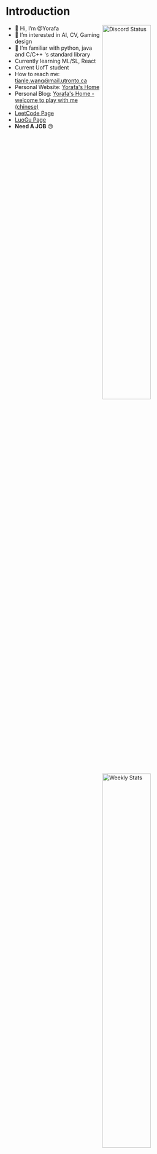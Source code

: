 # Introduction
<a href="https://discord.com/users/553775838550818829" target="_blank">
	<img width="50%" align="right" alt="Discord Status" src="https://lanyard.cnrad.dev/api/553775838550818829">
</a>
<a href="https://wakatime.com/@Yorafa" target="_blank">
	<img width="50%" align="right" alt="Weekly Stats" src="https://github-readme-stats.vercel.app/api/wakatime?username=Yorafa&border_radius=5px&theme=dark&bg_color=1f1f1f&border_color=1f1f1f&icon_color=58a6ff&show_icons=true&disable_animations=flase&custom_title=Weekly%20Stats">
</a>

- 👋 Hi, I’m @Yorafa
- 👀 I’m interested in AI, CV, Gaming design
- 🌱 I’m familiar with python, java and C/C++ 's standard library
- Currently learning ML/SL, React
- Current UofT student
- How to reach me: tianle.wang@mail.utronto.ca
- Personal Website: [Yorafa's Home](https://github.yorafa.com/)
- Personal Blog: [Yorafa's Home - welcome to play with me (chinese)](https://yorafa.com/)
- [LeetCode Page](https://leetcode.com/Yorafa/) 
- [LuoGu Page](https://www.luogu.com.cn/user/708598)
- **Need A JOB** :cry:
<a href="https://github.com/anuraghazra/github-readme-stats" target="_blank">
  <img width="50%" align="right" src="https://github-readme-stats.vercel.app/api?username=Yorafa&border_radius=5px&theme=dark&bg_color=1f1f1f&border_color=1f1f1f&icon_color=58a6ff&show_icons=true&disable_animations=flase" alt="Yorafa's github stats" />
</a>
<a href="https://github.com/anuraghazra/github-readme-stats" target="_blank">
  <img width="50%" align="right" src="https://github-readme-stats.vercel.app/api/top-langs/?username=Yorafa&border_radius=5px&theme=dark&bg_color=1f1f1f&border_color=1f1f1f&icon_color=58a6ff&show_icons=true&disable_animations=flase"/>
</a>
